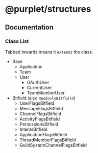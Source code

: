 # @purplet/structures

## Documentation

### Class List

Tabbed inwards means it `extends` the class.

- Base
  - Application
  - Team
  - User
    - OAuthUser
    - CurrentUser
    - TeamMemberUser
- Bitfield (also `ReadonlyBitfield`)
  - UserFlagsBitfield
  - MessageFlagsBitfield
  - ChannelFlagsBitfield
  - ActivityFlagsBitfield
  - PermissionsBitfield
  - IntentsBitfield
  - ApplicationFlagsBitfield
  - ThreadMemberFlagsBitfield
  - GuildSystemChannelFlagsBitfield
